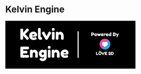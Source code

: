 # Kelvin Engine
<img src="https://github.com/Spacious-Studios/kelvin-engine/blob/main/.github/images/kelvinhalf.png?raw=true" height="150" width="auto">
